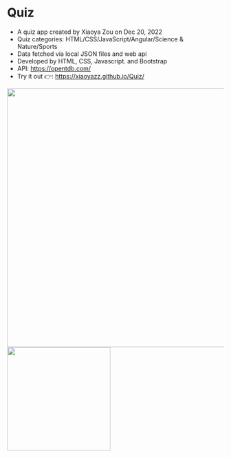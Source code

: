 # Quiz

- A quiz app created by Xiaoya Zou on Dec 20, 2022
- Quiz categories: HTML/CSS/JavaScript/Angular/Science & Nature/Sports
- Data fetched via local JSON files and web api
- Developed by HTML, CSS, Javascript. and Bootstrap
- API: https://opentdb.com/
- Try it out 👉: https://xiaoyazz.github.io/Quiz/
<img width="600" src="https://user-images.githubusercontent.com/84748829/210284371-556f32e3-3f46-44dd-b6e4-6d885e679d2d.JPG">
<img width="240" src="https://user-images.githubusercontent.com/84748829/210284836-a662f0ff-572e-4c17-b2c7-05b2cd2c05cb.JPG">


